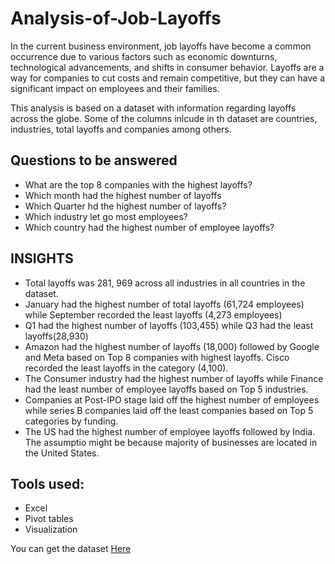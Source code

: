 # Analysis-of-Job-Layoffs
In the current business environment, job layoffs have become a common occurrence due to various factors such as economic downturns, technological advancements, and shifts in consumer behavior. Layoffs are a way for companies to cut costs and remain competitive, but they can have a significant impact on employees and their families.

This analysis is based on a dataset with information regarding layoffs across the globe. Some of the columns inlcude in th dataset are countries, industries, total layoffs and companies among others.

## Questions to be answered
* What are the top 8 companies with the highest layoffs?
* Which month had the highest number of layoffs
* Which Quarter hd the highest number of layoffs?
* Which industry let go most employees?
* Which country had the highest number of employee layoffs?


## INSIGHTS
* Total layoffs was 281, 969 across all industries in all countries in the dataset.
* January had the highest number of total layoffs (61,724 employees) while September recorded the least layoffs (4,273 employees)
* Q1 had the highest number of layoffs (103,455) while Q3 had the least layoffs(28,930)
* Amazon had the highest number of layoffs (18,000) followed by Google and Meta based on Top 8 companies with highest layoffs. Cisco recorded the least layoffs in the category (4,100).
* The Consumer industry had the highest number of layoffs while Finance had the least number of employee layoffs based on Top 5 industries.
* Companies at Post-IPO stage laid off the highest number of employees while series B companies laid off the least companies based on Top 5 categories by funding.
* The US had the highest number of employee layoffs followed by India. The assumptio might be because majority of businesses are located in the United States.

## Tools used:
* Excel
* Pivot tables
* Visualization

You can get the dataset [Here]([https://www.kaggle.com/datasets/dc0e09e5c6a808eedf06d57474263925202d84f9c35fabd6a447eab52fb1957f) 
